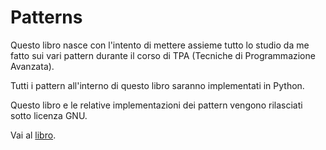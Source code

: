 # Patterns

Questo libro nasce con l'intento di mettere assieme tutto lo studio da me fatto sui vari pattern durante il corso di TPA (Tecniche di Programmazione Avanzata).

Tutti i pattern all'interno di questo libro saranno implementati in Python.

Questo libro e le relative implementazioni dei pattern vengono rilasciati sotto licenza GNU.

Vai al [libro].



[libro]:https://github.com/paranoiasystem/Patterns/blob/master/book.md
